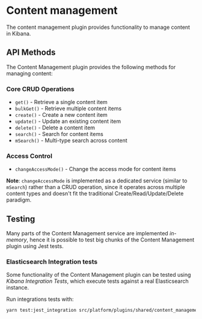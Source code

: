 # Content management

The content management plugin provides functionality to manage content in Kibana.

## API Methods

The Content Management plugin provides the following methods for managing content:

### Core CRUD Operations

- `get()` - Retrieve a single content item
- `bulkGet()` - Retrieve multiple content items
- `create()` - Create a new content item
- `update()` - Update an existing content item
- `delete()` - Delete a content item
- `search()` - Search for content items
- `mSearch()` - Multi-type search across content

### Access Control

- `changeAccessMode()` - Change the access mode for content items

**Note**: `changeAccessMode` is implemented as a dedicated service (similar to `mSearch`) rather than a CRUD operation, since it operates across multiple content types and doesn't fit the traditional Create/Read/Update/Delete paradigm.

## Testing

Many parts of the Content Management service are implemented *in-memory*, hence it
is possible to test big chunks of the Content Management plugin using Jest
tests.

### Elasticsearch Integration tests

Some functionality of the Content Management plugin can be tested using *Kibana
Integration Tests*, which execute tests against a real Elasticsearch instance.

Run integrations tests with:

```bash
yarn test:jest_integration src/platform/plugins/shared/content_management
```
